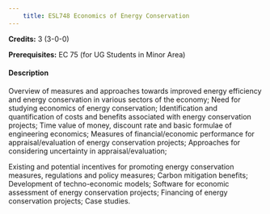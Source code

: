 ```yaml
---
    title: ESL748 Economics of Energy Conservation
---
```

**Credits:** 3 (3-0-0)



**Prerequisites:** EC 75 (for UG Students in Minor Area)

#### Description 
Overview of measures and approaches towards improved energy efficiency and energy conservation in various sectors of the economy; Need for studying economics of energy conservation; Identification and quantification of costs and benefits associated with energy conservation projects; Time value of money, discount rate and basic formulae of engineering economics; Measures of financial/economic performance for appraisal/evaluation of energy conservation projects; Approaches for considering uncertainty in appraisal/evaluation;

Existing and potential incentives for promoting energy conservation measures, regulations and policy measures; Carbon mitigation benefits; Development of techno-economic models; Software for economic assessment of energy conservation projects; Financing of energy conservation projects; Case studies.